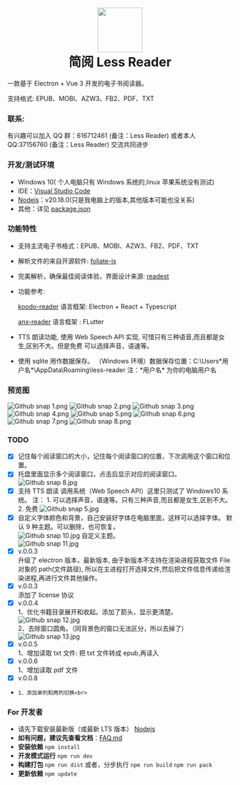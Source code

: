# <div align='center'><img src="https://github.com/laowus/Less-Reader/blob/main/public/icon.png" width="100" height="100"><br/>简阅 Less Reader</div>

一款基于 Electron + Vue 3 开发的电子书阅读器。

支持格式: EPUB、MOBI、AZW3、FB2、PDF、TXT

### 联系:

有兴趣可以加入 QQ 群：616712461 (备注：Less Reader)
或者本人 QQ:37156760 (备注：Less Reader) 交流共同进步

### 开发/测试环境

- Windows 10( 个人电脑只有 Windows 系统的,linux 苹果系统没有测试)
- IDE：[Visual Studio Code](https://code.visualstudio.com/)
- [Nodejs](https://nodejs.org/)：v20.18.0(只是我电脑上的版本,其他版本可能也没关系)
- 其他：详见 [package.json](package.json)

### 功能特性

- 支持主流电子书格式：EPUB、MOBI、AZW3、FB2、PDF、TXT
- 解析文件的来自开源软件: [foliate-js](https://github.com/foliate/foliate-js)
- 完美解析，确保最佳阅读体验，界面设计来源: [readest](https://github.com/readest/readest)
- 功能参考:

  [koodo-reader](https://github.com/koodo-reader/koodo-reader)
  语言框架: Electron + React + Typescript

  [anx-reader](https://github.com/Anxcye/anx-reader)
  语言框架 : FLutter

- TTS 朗读功能, 使用 Web Speech API 实现, 可惜只有三种语音,而且都是女生,区别不大。但是免费
  可以选择声音，语速等。
- 使用 sqlite 用作数据保存。
  （Windows 环境）数据保存位置：C:\Users\*用户名*\AppData\Roaming\less-reader
  注：*用户名\* 为你的电脑用户名

### 预览图

![Github snap 1.png](https://github.com/laowus/Less-Reader/blob/main/snapshot/1.png)
![Github snap 2.png](https://github.com/laowus/Less-Reader/blob/main/snapshot/2.png)
![Github snap 3.png](https://github.com/laowus/Less-Reader/blob/main/snapshot/3.png)
![Github snap 4.png](https://github.com/laowus/Less-Reader/blob/main/snapshot/4.png)
![Github snap 5.png](https://github.com/laowus/Less-Reader/blob/main/snapshot/5.png)
![Github snap 6.png](https://github.com/laowus/Less-Reader/blob/main/snapshot/6.png)
![Github snap 7.png](https://github.com/laowus/Less-Reader/blob/main/snapshot/7.png)
![Github snap 8.png](https://github.com/laowus/Less-Reader/blob/main/snapshot/8.png)

### TODO

- [x] 记住每个阅读窗口的大小，记住每个阅读窗口的位置，下次调用这个窗口和位置。
- [x] 托盘里面显示多个阅读窗口，点击后显示对应的阅读窗口。
      ![Github snap 8.jpg](https://github.com/laowus/Less-Reader/blob/main/snapshot/8.jpg)
- [x] 支持 TTS 朗读 调用系统（Web Speech API）这里只测试了 Windows10 系统。
      注： 1. 可以选择声音，语速等。只有三种声音,而且都是女生,区别不大。 <br>2. 免费
      ![Github snap 5.jpg](https://github.com/laowus/Less-Reader/blob/main/snapshot/9.jpg)
- [x] 自定义字体颜色和背景，自己安装好字体在电脑里面，这样可以选择字体。
      默认 9 种主题。可以删除，也可恢复。<br>
      ![Github snap 10.jpg](https://github.com/laowus/Less-Reader/blob/main/snapshot/10.jpg)
      自定义主题。<br>
      ![Github snap 11.jpg](https://github.com/laowus/Less-Reader/blob/main/snapshot/11.jpg)
- [x] v.0.0.3 <br>升级了 electron 版本，最新版本, 由于新版本不支持在渲染进程获取文件 File 对象的 path(文件路径),
      所以在主进程打开选择文件,然后把文件信息传递给渲染进程,再进行文件其他操作。
- [x] v.0.0.3 <br> 添加了 license 协议
- [x] v.0.0.4<br>
      1、优化书籍目录展开和收起。添加了箭头，显示更清楚。<br>
      ![Github snap 12.jpg](https://github.com/laowus/Less-Reader/blob/main/snapshot/12.jpg)<br>
      2、去除窗口圆角。（同背景色的窗口无法区分，所以去掉了）<br>
      ![Github snap 13.jpg](https://github.com/laowus/Less-Reader/blob/main/snapshot/13.jpg)
- [x] v.0.0.5<br>
      1、增加读取 txt 文件: 把 txt 文件转成 epub,再读入<br>
- [x] v.0.0.6<br>
      1、增加读取 pdf 文件
- [x] v.0.0.8

- ```
  1、添加单列和两列切换<br>
  ```

### For 开发者

- 请先下载安装最新版（或最新 LTS 版本） [Nodejs](https://nodejs.org/)
- <b>如有问题，建议先查看文档</b>：[FAQ.md](FAQ.md)
- <b>安装依赖</b>
  `npm install`
- <b>开发模式运行</b>
  `npm run dev`
- <b>构建打包</b>
  `npm run dist`
  或者，分步执行
  `npm run build`
  `npm run pack`
- <b>更新依赖</b>
  `npm update`
